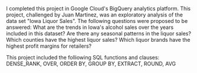 I completed this project in Google Cloud's BigQuery analytics platform. This project, challenged by Juan Martinez, was an exploratory analysis of the data set "Iowa Liquor Sales".
The following questions were proposed to be answered:
What are the trends in Iowa's alcohol sales over the years included in this dataset?
Are there any seasonal patterns in the liquor sales?
Which counties have the highest liquor sales?
Which liquor brands have the highest profit margins for retailers?

This project included the folliowing SQL functions and clauses: DENSE_RANK, OVER, ORDER BY, GROUP BY, EXTRACT, ROUND, AVG
